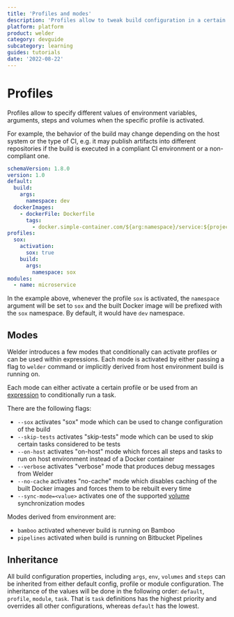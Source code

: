 ```yaml
---
title: 'Profiles and modes'
description: 'Profiles allow to tweak build configuration in a certain way'
platform: platform
product: welder
category: devguide
subcategory: learning
guides: tutorials
date: '2022-08-22'
---
```


# Profiles

Profiles allow to specify different values of environment variables, arguments, steps and volumes when the specific
profile is activated.

For example, the behavior of the build may change depending on the host system or the type of CI, e.g. it may publish
artifacts into different repositories if the build is executed in a compliant CI environment or a non-compliant one.

```yaml
schemaVersion: 1.8.0
version: 1.0
default:
  build:
    args:
      namespace: dev
  dockerImages:
    - dockerFile: Dockerfile
      tags:
        - docker.simple-container.com/${arg:namespace}/service:${project:version}
profiles:
  sox:
    activation:
      sox: true
    build:
      args:
        namespace: sox
modules:
  - name: microservice
```

In the example above, whenever the profile `sox` is activated, the `namespace` argument will be set to `sox` and the
built Docker image will be prefixed with the `sox` namespace. By default, it would have `dev` namespace.

## Modes

Welder introduces a few modes that conditionally can activate profiles or can be used within expressions. Each
mode is activated by either passing a flag to `welder` command or implicitly derived from host environment 
build is running on.

Each mode can either activate a certain profile or be used from an [expression](/platform/tool/welder/howto/expressions) 
to conditionally run a task.

There are the following flags:
* `--sox` activates "sox" mode which can be used to change configuration of the build
* `--skip-tests` activates "skip-tests" mode which can be used to skip certain tasks considered to be tests
* `--on-host` activates "on-host" mode which forces all steps and tasks to run on host environment instead of a Docker container
* `--verbose` activates "verbose" mode that produces debug messages from Welder
* `--no-cache` activates "no-cache" mode which disables caching of the built Docker images and forces them to be rebuilt every time
* `--sync-mode=<value>` activates one of the supported [volume](/platform/tool/welder/howto/volumes) synchronization modes

Modes derived from environment are:
* `bamboo` activated whenever build is running on Bamboo
* `pipelines` activated when build is running on Bitbucket Pipelines

## Inheritance

All build configuration properties, including `args`, `env`, `volumes` and `steps` can be inherited from either default
config, profile or module configuration.
The inheritance of the values will be done in the following order: `default`, `profile`, `module`, `task`. That is 
`task` definitions has the highest priority and overrides all other configurations, whereas `default` has the lowest.
